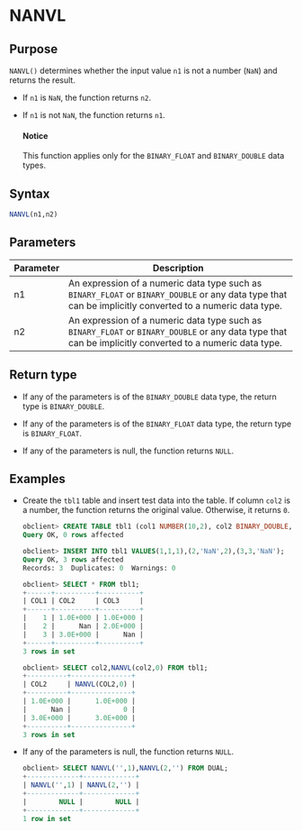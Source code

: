 # NANVL

## Purpose

`NANVL()` determines whether the input value `n1` is not a number (`NaN`) and returns the result.

* If `n1` is `NaN`, the function returns `n2`.

* If `n1` is not `NaN`, the function returns `n1`.

  <main id="notice" type='notice'>
    <h4>Notice</h4>
    <p>This function applies only for the <code>BINARY_FLOAT</code> and <code>BINARY_DOUBLE</code> data types. </p>
  </main>

## Syntax

```sql
NANVL(n1,n2)
```

## Parameters

| Parameter | Description |
|----|-------------------------------------------------------------|
| n1 | An expression of a numeric data type such as `BINARY_FLOAT` or `BINARY_DOUBLE` or any data type that can be implicitly converted to a numeric data type.  |
| n2 | An expression of a numeric data type such as `BINARY_FLOAT` or `BINARY_DOUBLE` or any data type that can be implicitly converted to a numeric data type.  |

## Return type

* If any of the parameters is of the `BINARY_DOUBLE` data type, the return type is `BINARY_DOUBLE`.

* If any of the parameters is of the `BINARY_FLOAT` data type, the return type is `BINARY_FLOAT`.

* If any of the parameters is null, the function returns `NULL`.

## Examples

* Create the `tbl1` table and insert test data into the table. If column `col2` is a number, the function returns the original value. Otherwise, it returns `0`.

   ```sql
   obclient> CREATE TABLE tbl1 (col1 NUMBER(10,2), col2 BINARY_DOUBLE, col3 BINARY_FLOAT);
   Query OK, 0 rows affected

   obclient> INSERT INTO tbl1 VALUES(1,1,1),(2,'NaN',2),(3,3,'NaN');
   Query OK, 3 rows affected
   Records: 3  Duplicates: 0  Warnings: 0

   obclient> SELECT * FROM tbl1;
   +------+----------+----------+
   | COL1 | COL2     | COL3     |
   +------+----------+----------+
   |    1 | 1.0E+000 | 1.0E+000 |
   |    2 |      Nan | 2.0E+000 |
   |    3 | 3.0E+000 |      Nan |
   +------+----------+----------+
   3 rows in set

   obclient> SELECT col2,NANVL(col2,0) FROM tbl1;
   +----------+---------------+
   | COL2     | NANVL(COL2,0) |
   +----------+---------------+
   | 1.0E+000 |      1.0E+000 |
   |      Nan |             0 |
   | 3.0E+000 |      3.0E+000 |
   +----------+---------------+
   3 rows in set
   ```

* If any of the parameters is null, the function returns `NULL`.

   ```sql
   obclient> SELECT NANVL('',1),NANVL(2,'') FROM DUAL;
   +-------------+-------------+
   | NANVL('',1) | NANVL(2,'') |
   +-------------+-------------+
   |        NULL |        NULL |
   +-------------+-------------+
   1 row in set
   ```

